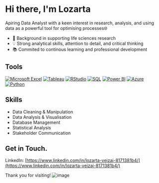 # Hi there, I'm Lozarta 

Apiring Data Analyst with a keen interest in research, analysis, and using data as a powerful tool for optimising processes🌐

- 🔬 Background in supporting life sciences research 
- 💡 Strong analytical skills, attention to detail, and critical thinking
- 📚 Commited to continous learning and professional development
  
## Tools
[![Microsoft Excel](https://img.shields.io/badge/-Microsoft%20Excel-blue)](https://www.microsoft.com/en-gb/microsoft-365/excel)
[![Tableau](https://img.shields.io/badge/-Tableau-blueviolet)](https://www.tableau.com/en-gb/)
[![RStudio](https://img.shields.io/badge/-RStudio-green)](https://www.rstudio.com/)
[![SQL](https://img.shields.io/badge/-SQL-orange)](https://www.microsoft.com/en-gb/sql-server)
[![Power BI](https://img.shields.io/badge/-Power%20BI-yellow)](https://powerbi.microsoft.com/en-gb/)
[![Azure](https://img.shields.io/badge/-Azure-blue)](https://azure.microsoft.com/en-gb/)
[![Python](https://img.shields.io/badge/-Python-lightgrey)](https://www.python.org/)

## Skills
- Data Cleaning & Manipulation
- Data Analysis & Visualisation
- Database Management
- Statistical Analysis
- Stakeholder Communication


## Get in Touch. 
LinkedIn: [https://www.linkedin.com/in/lozarta-veizaj-8171381b4/](https://www.linkedin.com/in/lozarta-veizaj-8171381b4/)

Thank you for visiting! 
![image](https://github.com/Lozarta-V/Lozarta-V/assets/171447634/26a22e55-e34b-4d71-872a-b3eec670d79d)
